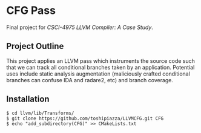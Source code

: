 CFG Pass
========

Final project for *CSCI-4975 LLVM Compiler: A Case Study*.

## Project Outline

This project applies an LLVM pass which instruments the source code such that we can track
all conditional branches taken by an application. Potential uses include static analysis
augmentation (maliciously crafted conditional branches can confuse IDA and radare2,
etc) and branch coverage.

## Installation

```
$ cd llvm/lib/Transforms/
$ git clone https://github.com/toshipiazza/LLVMCFG.git CFG
$ echo "add_subdirectory(CFG)" >> CMakeLists.txt
```

